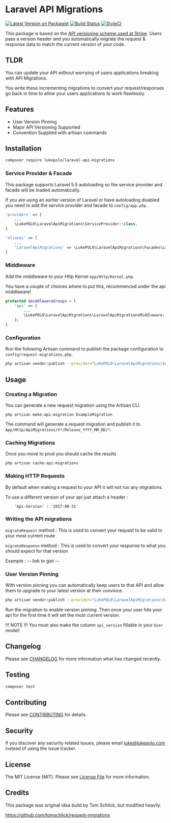# Laravel API Migrations
[![Latest Version on Packagist](https://img.shields.io/packagist/v/lukepolo/laravel-api-migrations.svg?style=flat-square)](https://packagist.org/packages/lukepolo/laravel-api-migrations)
[![Build Status](https://img.shields.io/travis/lukepolo/laravel-api-migrations/master.svg?style=flat-square)](https://travis-ci.org/lukepolo/laravel-api-migrations)
[![StyleCI](https://styleci.io/repos/102003593/shield)](https://styleci.io/repos/102003593)

This package is based on the [API versioning scheme used at Stripe](https://stripe.com/blog/api-versioning). Users pass a version header and you automatically migrate the request & response data to match the current version of your code.

## TLDR 
You can update your API without worrying of users applications breaking with API Migrations. 

You write these incrementing migrations to convert your request/responses go back in time to allow your users applications to work flawlessly.

## Features
* User Version Pinning
* Major API Versioning Supported
* Convention Supplied with artisan commands

## Installation

```bash
composer require lukepolo/laravel-api-migrations
```

### Service Provider & Facade

This package supports Laravel 5.5 autoloading so the service provider and facade will be loaded automatically. 

If you are using an earlier version of Laravel or have autoloading disabled you need to add the service provider and facade to `config/app.php`.

```php
'providers' => [
    ...
    \LukePOLO\LaravelApiMigrations\ServiceProvider::class,
]
```

```php
'aliases' => [
    ...
    'LaravelApiMigrations' => \LukePOLO\LaravelApiMigrations\Facades\LaravelApiMigrations::class,
]
```

### Middleware

Add the middleware to your Http Kernel `app/Http/Kernel.php`.

You have a couple of choices where to put this, recommenced under the api middleware!

```php
protected $middlewareGroups = [
    'api' => [
        ...
        \LukePOLO\LaravelApiMigrations\LaravelApiMigrationsMiddleware::class,
    ];
]
```

### Configuration

Run the following Artisan command to publish the package configuration to `config/request-migrations.php`.

```bash
php artisan vendor:publish --provider="LukePOLO\LaravelApiMigrations\ServiceProvider" --tag=config
```

## Usage

### Creating a Migration

You can generate a new request migration using the Artisan CLI.

```shell
php artisan make:api-migration ExampleMigration
```

The command will generate a request migration and publish it to `App/Http/ApiMigrations/V*/Release_YYYY_MM_DD/*`.

### Caching Migrations

Once you move to prod you should cache the results

```shell
php artisan cache:api-migrations
```

### Making HTTP Requests
By default when making a request to your API it will not run any migrations.

To use a different version of your api just attach a header :

```
    'Api-Version' : '2017-08-31'  
```

### Writing the API migrations

`migrateRequest` method : This is used to convert your request to be valid to your most current route

`migrateResponse` method : This is used to convert your response to what you should expect for that version

Example : -- link to gist --

### User Version Pinning
With version pinning you can automatically keep users to that API and allow them to upgrade to your latest version at their
convince.


```bash
php artisan vendor:publish --provider="LukePOLO\LaravelApiMigrations\ServiceProvider" --tag=migrations
```

Run the migration to enable version pinning. Then once your user hits your api for the first time it will set the most current version. 

!!! NOTE !!!
You must also make the column `api_version` fillable in your `User` model!

## Changelog

Please see [CHANGELOG](CHANGELOG.md) for more information what has changed recently.

## Testing

```bash
composer test
```

## Contributing

Please see [CONTRIBUTING](CONTRIBUTING.md) for details.

## Security

If you discover any security related issues, please email luke@lukepolo.com instead of using the issue tracker.

## License

The MIT License (MIT). Please see [License File](LICENSE.md) for more information.


## Credits 
This package was original idea build by Tom Schlick, but modified heavily.
 
https://github.com/tomschlick/request-migrations
